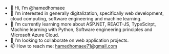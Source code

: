 - 👋 Hi, I’m @hamedhomaee
- 👀 I’m interested in generally digitalization, specifically web development, cloud computing, software engineering and machine learning. 
- 🌱 I’m currently learning more about ASP.NET, REACT-JS, TypeScirpt, Machine learning with Python, Software engineering principles and Microsoft Azure Cloud.
- 💞️ I’m looking to collaborate on web application projects.
- 📫 How to reach me: hamedhomaee71@gmail.com
